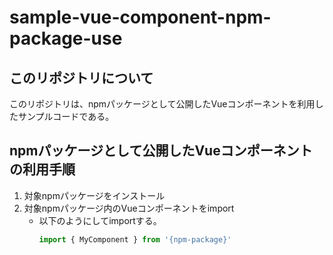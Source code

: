 # sample-vue-component-npm-package-use

## このリポジトリについて

このリポジトリは、npmパッケージとして公開したVueコンポーネントを利用したサンプルコードである。

## npmパッケージとして公開したVueコンポーネントの利用手順

1. 対象npmパッケージをインストール
1. 対象npmパッケージ内のVueコンポーネントをimport
   * 以下のようにしてimportする。
     ```javascript
     import { MyComponent } from '{npm-package}'
     ```
